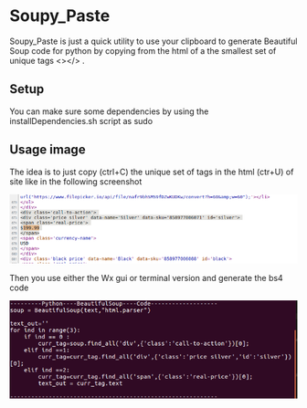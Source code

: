 Soupy_Paste
==========

Soupy_Paste is just a quick utility to use your clipboard to generate Beautiful Soup code for python
by copying from the html of a the smallest set of unique tags <></> .


Setup 
------
You can make sure some dependencies by using the installDependencies.sh script as sudo

Usage image
------
The idea is to just copy (ctrl+C) the unique set of tags in the html (ctr+U) of site like in the following screenshot

![ScreenShot](before.png)

Then you use either the Wx gui or terminal version and generate the bs4 code


![ScreenShot](after.png)




